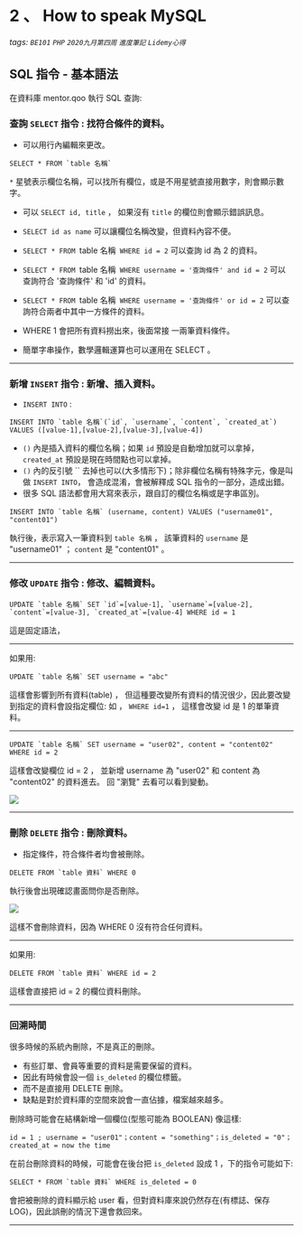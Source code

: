 # 2 、 How to speak MySQL
###### tags: `BE101` `PHP` `2020九月第四周` `進度筆記` `Lidemy心得` 

## SQL 指令 - 基本語法  
在資料庫 mentor.qoo 執行 SQL 查詢:  

### 查詢 `SELECT` 指令 : 找符合條件的資料。
- 可以用行內編輯來更改。 
```
SELECT * FROM `table 名稱` 

```

`*` 星號表示欄位名稱，可以找所有欄位，或是不用星號直接用數字，則會顯示數字。  
- 可以 `SELECT id, title` ， 如果沒有 `title` 的欄位則會顯示錯誤訊息。  

- `SELECT id as name` 可以讓欄位名稱改變，但資料內容不便。  
- `SELECT * FROM `table 名稱` WHERE id = 2` 可以查詢 id 為 2 的資料。 
- `SELECT * FROM `table 名稱` WHERE username = '查詢條件' and id = 2` 可以查詢符合 '查詢條件' 和 'id' 的資料。 
- `SELECT * FROM `table 名稱` WHERE username = '查詢條件' or id = 2` 可以查詢符合兩者中其中一方條件的資料。 
- WHERE 1 會把所有資料撈出來，後面常接 一兩筆資料條件。 
- 簡單字串操作，數學邏輯運算也可以運用在 SELECT 。 

***

### 新增 `INSERT` 指令 : 新增、插入資料。
- `INSERT INTO` : 
```
INSERT INTO `table 名稱`(`id`, `username`, `content`, `created_at`) VALUES ([value-1],[value-2],[value-3],[value-4])
```

- `()` 內是插入資料的欄位名稱；如果 `id` 預設是自動增加就可以拿掉， `created_at` 預設是現在時間點也可以拿掉。  
- `()` 內的反引號 `` 去掉也可以(大多情形下)；除非欄位名稱有特殊字元，像是叫做 `INSERT INTO`， 會造成混淆，會被解釋成 SQL 指令的一部分，造成出錯。 
- 很多 SQL 語法都會用大寫來表示，跟自訂的欄位名稱或是字串區別。 

```
INSERT INTO `table 名稱` (username, content) VALUES ("username01", "content01")
```
執行後，表示寫入一筆資料到 `table 名稱` ， 該筆資料的 `username` 是 "username01" ； `content` 是 "content01" 。

***

### 修改 `UPDATE` 指令 : 修改、編輯資料。 
```
UPDATE `table 名稱` SET `id`=[value-1], `username`=[value-2], `content`=[value-3], `created_at`=[value-4] WHERE id = 1
```
這是固定語法，

---

如果用:
```
UPDATE `table 名稱` SET username = "abc"
```
這樣會影響到所有資料(table) ， 但這種要改變所有資料的情況很少，因此要改變到指定的資料會設指定欄位: 如 ， `WHERE id=1` ， 這樣會改變 id 是 1 的單筆資料。

---

```
UPDATE `table 名稱` SET username = "user02", content = "content02" WHERE id = 2
```
這樣會改變欄位 id = 2 ， 並新增 username 為 "user02" 和 content 為 "content02" 的資料進去。 回 "瀏覽" 去看可以看到變動。   

![](https://i.imgur.com/DYbfdsp.png)  

***

### 刪除 `DELETE` 指令 : 刪除資料。 
- 指定條件，符合條件者均會被刪除。  
```
DELETE FROM `table 資料` WHERE 0  
```
執行後會出現確認畫面問你是否刪除。   

![](https://i.imgur.com/6lvrT94.png)  

這樣不會刪除資料，因為 WHERE 0 沒有符合任何資料。   

---

如果用:
```
DELETE FROM `table 資料` WHERE id = 2
```
這樣會直接把 id = 2 的欄位資料刪除。  

---

### 回溯時間
很多時候的系統內刪除，不是真正的刪除。  
- 有些訂單、會員等重要的資料是需要保留的資料。  
- 因此有時候會設一個 `is_deleted` 的欄位標籤。
- 而不是直接用 DELETE 刪除。      
- 缺點是對於資料庫的空間來說會一直佔據，檔案越來越多。  

刪除時可能會在結構新增一個欄位(型態可能為 BOOLEAN) 像這樣:  
```
id = 1 ; username = "user01"；content = "something"；is_deleted = "0"；created_at = now the time
```

在前台刪除資料的時候，可能會在後台把 `is_deleted` 設成 1 ，下的指令可能如下: 
```
SELECT * FROM `table 資料` WHERE is_deleted = 0
```
會把被刪除的資料顯示給 user 看，但對資料庫來說仍然存在(有標誌、保存 LOG)，因此誤刪的情況下還會救回來。

---
